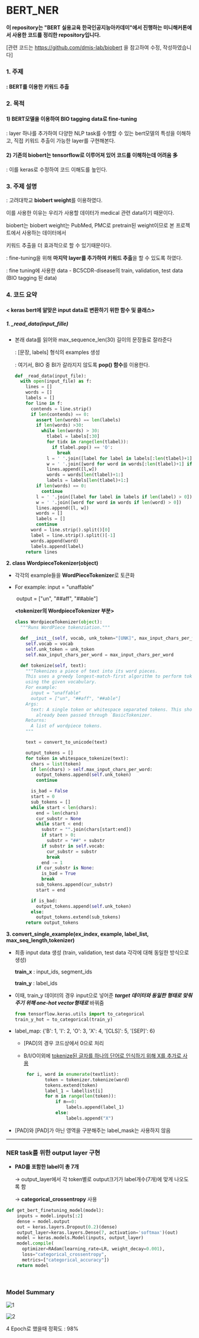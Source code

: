 # BERT_NER

**이 repository는 "BERT 실용교육 한국인공지능아카데미"에서 진행하는 미니해커톤에서 사용한 코드를 정리한 repository입니다.**

[관련 코드는 https://github.com/dmis-lab/biobert 을 참고하여 수정, 작성하였습니다]

### 1. 주제

#### : BERT를 이용한 키워드 추출



### 2. 목적

#### 1) BERT모델을 이용하여 BIO tagging data로 fine-tuning 

: layer 하나를 추가하여 다양한 NLP task를 수행할 수 있는 bert모델의 특성을 이해하고, 직접 키워드 추출이 가능한 layer를 구현해본다.

#### 2) 기존의 biobert는 tensorflow로 이루어져 있어 코드를 이해하는데 어려움 多 

 : 이를 keras로 수정하여 코드 이해도를 높인다.



### 3. 주제 설명

: 고려대학교 **biobert weight**를 이용하였다. 

  이를 사용한 이유는 우리가 사용할 데이터가 medical 관련 data이기 때문이다.

   biobert는 biobert weight는 PubMed, PMC로 pretrain된 weight이므로 본 프로젝트에서 사용하는 데이터에서

   키워드 추출을 더 효과적으로 할 수 있기때문이다.

: fine-tuning을 위해 **마지막 layer를 추가하여 키워드 추출**을 할 수 있도록 하였다.

: fine tuning에 사용한 data - BC5CDR-disease의 train, validation, test data (BIO tagging 된 data)



### 4. 코드 요약 

#### < keras bert에 알맞은 input data로 변환하기 위한 함수 및 클래스>

##### **1. _read_data(input_fille)**

- 본래 data를 읽어와 max_sequence_len(30) 길이의 문장들로 잘라준다

  : [문장, labels] 형식의 examples 생성

  : 여기서, BIO 중 BI가 갈라지지 않도록 **pop() 함수**를 이용한다.

  ```python
  def _read_data(input_file):
    with open(input_file) as f:
      lines = []
      words = []
      labels = []
      for line in f:
        contends = line.strip()
        if len(contends) == 0:
          assert len(words) == len(labels)
          if len(words) >30:
            while len(words) > 30:
              tlabel = labels[:30]
              for tidx in range(len(tlabel)):
                if tlabel.pop() == 'O':
                  break
              l = ' '.join([label for label in labels[:len(tlabel)+1] if len(label) > 0])
              w = ' '.join([word for word in words[:len(tlabel)+1] if len(word) > 0])
              lines.append([l,w])
              words = words[len(tlabel)+1:]
              labels = labels[len(tlabel)+1:]
          if len(words) == 0:
            continue
          l = ' '.join([label for label in labels if len(label) > 0])
          w = ' '.join([word for word in words if len(word) > 0])
          lines.append([l, w])
          words = []
          labels = []
          continue
        word = line.strip().split()[0]
        label = line.strip().split()[-1]
        words.append(word)
        labels.append(label)
      return lines        
  
  ```



**2. class WordpieceTokenizer(object)**

- 각각의 example들을 **WordPieceTokenizer**로 토큰화

- For example:
      input = "unaffable"

  ​    output = ["un", "##aff", "##able"]

   **<tokenizer의 WordpieceTokenizer 부분>**

  ```python
  class WordpieceTokenizer(object):
    """Runs WordPiece tokenziation."""
  
    def __init__(self, vocab, unk_token="[UNK]", max_input_chars_per_word=200):
      self.vocab = vocab
      self.unk_token = unk_token
      self.max_input_chars_per_word = max_input_chars_per_word
  
    def tokenize(self, text):
      """Tokenizes a piece of text into its word pieces.
      This uses a greedy longest-match-first algorithm to perform tokenization
      using the given vocabulary.
      For example:
        input = "unaffable"
        output = ["un", "##aff", "##able"]
      Args:
        text: A single token or whitespace separated tokens. This should have
          already been passed through `BasicTokenizer.
      Returns:
        A list of wordpiece tokens.
      """
  
      text = convert_to_unicode(text)
  
      output_tokens = []
      for token in whitespace_tokenize(text):
        chars = list(token)
        if len(chars) > self.max_input_chars_per_word:
          output_tokens.append(self.unk_token)
          continue
  
        is_bad = False
        start = 0
        sub_tokens = []
        while start < len(chars):
          end = len(chars)
          cur_substr = None
          while start < end:
            substr = "".join(chars[start:end])
            if start > 0:
              substr = "##" + substr
            if substr in self.vocab:
              cur_substr = substr
              break
            end -= 1
          if cur_substr is None:
            is_bad = True
            break
          sub_tokens.append(cur_substr)
          start = end
  
        if is_bad:
          output_tokens.append(self.unk_token)
        else:
          output_tokens.extend(sub_tokens)
      return output_tokens
  
  
  ```

  

**3. convert_single_example(ex_index, example, label_list, max_seq_length,tokenizer)**

- 최종 input data 생성 (train, validation, test data 각각에 대해 동일한 방식으로 생성)

  **train_x** : input_ids, segment_ids 

  **train_y** :  label_ids

- 이때, train_y 데이터의 경우 input으로 넣어준 ***target 데이터와 동일한 형태로 맞춰주기 위해 one-hot vector형태로*** 바꿔줌

  ```python
  from tensorflow.keras.utils import to_categorical
  train_y_hot = to_categorical(train_y)
  ```

- label_map:  {'B': 1, 'I': 2, 'O': 3, 'X': 4, '[CLS]': 5, '[SEP]': 6}

  - [PAD]의 경우 코드상에서 0으로 처리

  - B/I/O이외에 <u>tokenize된 글자를 하나의 단어로 인식하기 위해 X를 추가로 사용</u>

    ```python
     for i, word in enumerate(textlist):
            token = tokenizer.tokenize(word) 
            tokens.extend(token)
            label_1 = labellist[i]
            for m in range(len(token)):
                if m==0:
                    labels.append(label_1)
                else:
                    labels.append("X")
    ```

- [PAD]와 [PAD]가 아닌 영역을 구분해주는 label_mask는 사용하지 않음

-----------------

###  NER task를 위한 output layer 구현

- **PAD를 포함한 label이 총 7개**

  -> output_layer에서 각 token별로 output크기가 label개수(7개)에 맞게 나오도록 함

  -> **categorical_crossentropy** 사용

```python
def get_bert_finetuning_model(model):
    inputs = model.inputs[:2] 
    dense = model.output
    out = keras.layers.Dropout(0.2)(dense)
    output_layer=keras.layers.Dense(7, activation='softmax')(out)
    model = keras.models.Model(inputs, output_layer)
    model.compile(       
      optimizer=RAdam(learning_rate=LR, weight_decay=0.001),
      loss="categorical_crossentropy",
      metrics=["categorical_accuracy"])
    return model 
```

​         

### Model Summary

![1](C:\Users\SAMSUNG\Pictures\1.PNG)

  

![2](C:\Users\SAMSUNG\Pictures\2.PNG)

 4 Epoch로 했을때 정확도 : 98% 

